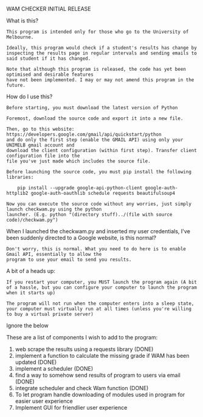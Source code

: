 WAM CHECKER INITIAL RELEASE

What is this?

	This program is intended only for those who go to the University of Melbourne.

	Ideally, this program would check if a student's results has change by inspecting the results page in regular intervals and sending emails to said student if it has changed.

	Note that although this program is released, the code has yet been optimised and desirable features
	have not been implemented. I may or may not amend this program in the future.

How do I use this? 

	Before starting, you must download the latest version of Python

	Foremost, download the source code and export it into a new file. 

	Then, go to this website: https://developers.google.com/gmail/api/quickstart/python
	and do only the first step (enable the GMAIL API) using only your UNIMELB gmail account and 
	download the client configuration (within first step). Transfer client configuration file into the
	file you've just made which includes the source file.

	Before launching the source code, you must pip install the following libraries:

		pip install --upgrade google-api-python-client google-auth-httplib2 google-auth-oauthlib schedule requests beautifulsoup4 

	Now you can execute the source code without any worries, just simply launch checkwam.py using the python
	launcher. (E.g. python "(directory stuff)../(file with source code)/checkwam.py")

When I launched the checkwam.py and inserted my user credentials, I've been suddenly directed to a Google website, is this normal?

	Don't worry, this is normal. What you need to do here is to enable Gmail API, essentially to allow the
	program to use your email to send you results.

A bit of a heads up:

	If you restart your computer, you MUST launch the program again (A bit of a hassle, but you can configure your computer to launch the program when it starts up)

	The program will not run when the computer enters into a sleep state, your computer must virtually run at all times (unless you're willing to buy a virtual private server)

Ignore the below

These are a list of components I wish to add to the program:

1. web scrape the results using a requests library (DONE)
2. implement a function to calculate the missing grade if WAM has been updated (DONE)
3. implement a scheduler (DONE)
4. find a way to somehow send results of program to users via email (DONE)
5. integrate scheduler and check Wam function (DONE)
6. To let program handle downloading of modules used in program for easier user experience
7. Implement GUI for friendlier user experience
	    

